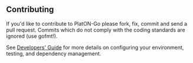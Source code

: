 ## Contributing

If you'd like to contribute to PlatON-Go please fork, fix, commit and
send a pull request. Commits which do not comply with the coding standards
are ignored (use gofmt!).

See [Developers' Guide](https://platonnetwork.github.io/Docs/#/en-us/basics/[English]-Getting-Started)
for more details on configuring your environment, testing, and
dependency management.
